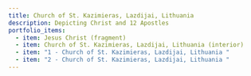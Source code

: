 ```yaml
---
title: Church of St. Kazimieras, Lazdijai, Lithuania
description: D﻿epicting Christ and 12 Apostles
portfolio_items:
  - item: Jesus Christ (fragment)
  - item: Church of St. Kazimieras, Lazdijai, Lithuania (interior)
  - item: "1 - Church of St. Kazimieras, Lazdijai, Lithuania "
  - item: "2 - Church of St. Kazimieras, Lazdijai, Lithuania "
---
```

